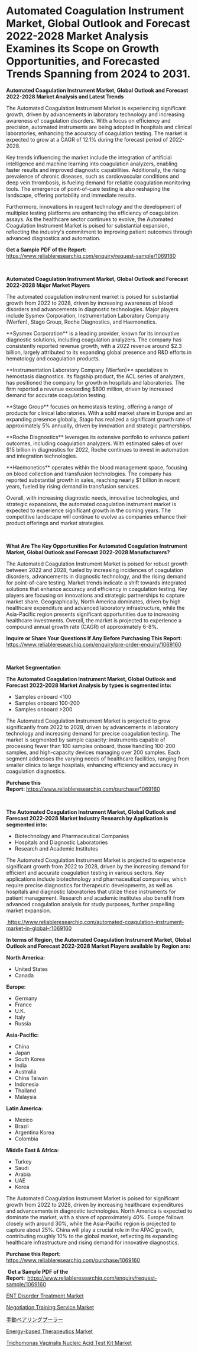 <p><h1>Automated Coagulation Instrument Market, Global Outlook and Forecast 2022-2028 Market Analysis Examines its Scope on Growth Opportunities, and Forecasted Trends Spanning from 2024 to 2031.</h1></p><p><strong>Automated Coagulation Instrument Market, Global Outlook and Forecast 2022-2028 Market Analysis and Latest Trends</strong></p>
<p><p>The Automated Coagulation Instrument Market is experiencing significant growth, driven by advancements in laboratory technology and increasing awareness of coagulation disorders. With a focus on efficiency and precision, automated instruments are being adopted in hospitals and clinical laboratories, enhancing the accuracy of coagulation testing. The market is expected to grow at a CAGR of 12.1% during the forecast period of 2022-2028.</p><p>Key trends influencing the market include the integration of artificial intelligence and machine learning into coagulation analyzers, enabling faster results and improved diagnostic capabilities. Additionally, the rising prevalence of chronic diseases, such as cardiovascular conditions and deep vein thrombosis, is fueling demand for reliable coagulation monitoring tools. The emergence of point-of-care testing is also reshaping the landscape, offering portability and immediate results.</p><p>Furthermore, innovations in reagent technology and the development of multiplex testing platforms are enhancing the efficiency of coagulation assays. As the healthcare sector continues to evolve, the Automated Coagulation Instrument Market is poised for substantial expansion, reflecting the industry's commitment to improving patient outcomes through advanced diagnostics and automation.</p></p>
<p><strong>Get a Sample PDF of the Report:&nbsp;</strong> <a href="https://www.reliableresearchiq.com/enquiry/request-sample/1069160">https://www.reliableresearchiq.com/enquiry/request-sample/1069160</a></p>
<p>&nbsp;</p>
<p><strong>Automated Coagulation Instrument Market, Global Outlook and Forecast 2022-2028 Major Market Players</strong></p>
<p><p>The automated coagulation instrument market is poised for substantial growth from 2022 to 2028, driven by increasing awareness of blood disorders and advancements in diagnostic technologies. Major players include Sysmex Corporation, Instrumentation Laboratory Company (Werfen), Stago Group, Roche Diagnostics, and Haemonetics. </p><p>**Sysmex Corporation** is a leading provider, known for its innovative diagnostic solutions, including coagulation analyzers. The company has consistently reported revenue growth, with a 2022 revenue around $2.3 billion, largely attributed to its expanding global presence and R&D efforts in hematology and coagulation products.</p><p>**Instrumentation Laboratory Company (Werfen)** specializes in hemostasis diagnostics. Its flagship product, the ACL series of analyzers, has positioned the company for growth in hospitals and laboratories. The firm reported a revenue exceeding $800 million, driven by increased demand for accurate coagulation testing.</p><p>**Stago Group** focuses on hemostasis testing, offering a range of products for clinical laboratories. With a solid market share in Europe and an expanding presence globally, Stago has realized a significant growth rate of approximately 5% annually, driven by innovation and strategic partnerships.</p><p>**Roche Diagnostics** leverages its extensive portfolio to enhance patient outcomes, including coagulation analyzers. With estimated sales of over $15 billion in diagnostics for 2022, Roche continues to invest in automation and integration technologies.</p><p>**Haemonetics** operates within the blood management space, focusing on blood collection and transfusion technologies. The company has reported substantial growth in sales, reaching nearly $1 billion in recent years, fueled by rising demand in transfusion services.</p><p>Overall, with increasing diagnostic needs, innovative technologies, and strategic expansions, the automated coagulation instrument market is expected to experience significant growth in the coming years. The competitive landscape will continue to evolve as companies enhance their product offerings and market strategies.</p></p>
<p>&nbsp;</p>
<p><strong>What Are The Key Opportunities For Automated Coagulation Instrument Market, Global Outlook and Forecast 2022-2028 Manufacturers?</strong></p>
<p><p>The Automated Coagulation Instrument Market is poised for robust growth between 2022 and 2028, fueled by increasing incidences of coagulation disorders, advancements in diagnostic technology, and the rising demand for point-of-care testing. Market trends indicate a shift towards integrated solutions that enhance accuracy and efficiency in coagulation testing. Key players are focusing on innovations and strategic partnerships to capture market share. Geographically, North America dominates, driven by high healthcare expenditure and advanced laboratory infrastructure, while the Asia-Pacific region presents significant opportunities due to increasing healthcare investments. Overall, the market is projected to experience a compound annual growth rate (CAGR) of approximately 6-8%.</p></p>
<p><strong>Inquire or Share Your Questions If Any Before Purchasing This Report:</strong> <a href="https://www.reliableresearchiq.com/enquiry/pre-order-enquiry/1069160">https://www.reliableresearchiq.com/enquiry/pre-order-enquiry/1069160</a></p>
<p>&nbsp;</p>
<p><strong>Market Segmentation</strong></p>
<p><strong>The Automated Coagulation Instrument Market, Global Outlook and Forecast 2022-2028 Market Analysis by types is segmented into:</strong></p>
<p><ul><li>Samples onboard <100</li><li>Samples onboard 100-200</li><li>Samples onboard >200</li></ul></p>
<p><p>The Automated Coagulation Instrument Market is projected to grow significantly from 2022 to 2028, driven by advancements in laboratory technology and increasing demand for precise coagulation testing. The market is segmented by sample capacity: instruments capable of processing fewer than 100 samples onboard, those handling 100-200 samples, and high-capacity devices managing over 200 samples. Each segment addresses the varying needs of healthcare facilities, ranging from smaller clinics to large hospitals, enhancing efficiency and accuracy in coagulation diagnostics.</p></p>
<p><strong>Purchase this Report:&nbsp;</strong><a href="https://www.reliableresearchiq.com/purchase/1069160">https://www.reliableresearchiq.com/purchase/1069160</a></p>
<p>&nbsp;</p>
<p><strong>The Automated Coagulation Instrument Market, Global Outlook and Forecast 2022-2028 Market Industry Research by Application is segmented into:</strong></p>
<p><ul><li>Biotechnology and Pharmaceutical Companies</li><li>Hospitals and Diagnostic Laboratories</li><li>Research and Academic Institutes</li></ul></p>
<p><p>The Automated Coagulation Instrument Market is projected to experience significant growth from 2022 to 2028, driven by the increasing demand for efficient and accurate coagulation testing in various sectors. Key applications include biotechnology and pharmaceutical companies, which require precise diagnostics for therapeutic developments, as well as hospitals and diagnostic laboratories that utilize these instruments for patient management. Research and academic institutes also benefit from advanced coagulation analysis for study purposes, further propelling market expansion.</p></p>
<p><a href="https://www.reliableresearchiq.com/automated-coagulation-instrument-market-in-global-r1069160">&nbsp;https://www.reliableresearchiq.com/automated-coagulation-instrument-market-in-global-r1069160</a></p>
<p><strong>In terms of Region, the Automated Coagulation Instrument Market, Global Outlook and Forecast 2022-2028 Market Players available by Region are:</strong></p>
<p>
    <p> <strong> North America: </strong>
        <ul>
            <li>United States</li>
            <li>Canada</li>
        </ul>
        </p> 
    <p> <strong> Europe: </strong>
        <ul>
            <li>Germany</li>
            <li>France</li>
            <li>U.K.</li>
            <li>Italy</li>
            <li>Russia</li>
        </ul>
        </p> 
    <p> <strong> Asia-Pacific: </strong>
        <ul>
            <li>China</li>
            <li>Japan</li>
            <li>South Korea</li>
            <li>India</li>
            <li>Australia</li>
            <li>China Taiwan</li>
            <li>Indonesia</li>
            <li>Thailand</li>
            <li>Malaysia</li>
        </ul>
        </p> 
    <p> <strong> Latin America: </strong>
        <ul>
            <li>Mexico</li>
            <li>Brazil</li>
            <li>Argentina Korea</li>
            <li>Colombia</li>
        </ul>
        </p> 
    <p> <strong> Middle East & Africa: </strong>
        <ul>
            <li>Turkey</li>
            <li>Saudi</li>
            <li>Arabia</li>
            <li>UAE</li>
            <li>Korea</li>
        </ul>
    </p>
    </p>
<p><p>The Automated Coagulation Instrument Market is poised for significant growth from 2022 to 2028, driven by increasing healthcare expenditures and advancements in diagnostic technologies. North America is expected to dominate the market, with a share of approximately 40%. Europe follows closely with around 30%, while the Asia-Pacific region is projected to capture about 25%. China will play a crucial role in the APAC growth, contributing roughly 10% to the global market, reflecting its expanding healthcare infrastructure and rising demand for innovative diagnostics.</p></p>
<p><strong>Purchase this Report: </strong><a href="https://www.reliableresearchiq.com/purchase/1069160">https://www.reliableresearchiq.com/purchase/1069160</a></p>
<p>&nbsp;<strong>Get a Sample PDF of the Report:&nbsp;&nbsp;</strong><a href="https://www.reliableresearchiq.com/enquiry/request-sample/1069160">https://www.reliableresearchiq.com/enquiry/request-sample/1069160</a></p>
<p><strong></strong></p>
<p><p><a href="https://www.linkedin.com/pulse/global-ent-disorder-treatment-market-size-expected-experience-0f3fc?trackingId=Fg2sMtH%2BRxmUbfhjtSye%2BA%3D%3D">ENT Disorder Treatment Market</a></p><p><a href="https://medium.com/@madisynreinger/negotiation-training-service-market-revolution-2024-2031-market-trends-shaping-the-next-decade-1697643d292d">Negotiation Training Service Market</a></p><p><a href="https://medium.com/@jethro6smck/%E3%82%B0%E3%83%AD%E3%83%BC%E3%83%90%E3%83%AB%E3%83%9E%E3%83%8B%E3%83%A5%E3%82%A2%E3%83%AB%E3%83%99%E3%82%A2%E3%83%AA%E3%83%B3%E3%82%B0%E3%83%97%E3%83%A9%E3%83%BC%E5%B8%82%E5%A0%B4%E3%81%AE%E5%8B%95%E5%90%91%E3%81%A8%E9%9D%A9%E6%96%B0-%E5%89%8D%E5%90%91%E3%81%8D%E3%81%AA%E5%88%86%E6%9E%90-2024%E5%B9%B4-2031%E5%B9%B4-57911725dde0">手動ベアリングプーラー</a></p><p><a href="https://www.linkedin.com/pulse/energy-based-therapeutics-market-size-share-competitive-landscape-jg9sc?trackingId=V8Hh2QkxRWuOnj9gXwhngg%3D%3D">Energy-based Therapeutics Market</a></p><p><a href="https://medium.com/@felipestehr/future-trends-in-global-trichomonas-vaginalis-nucleic-acid-test-kit-market-market-insights-and-cfc0f766ce0b">Trichomonas Vaginalis Nucleic Acid Test Kit Market</a></p></p>
